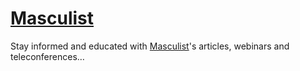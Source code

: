 # [Masculist](https://masculist.github.io "Masculist International")

Stay informed and educated with [Masculist](https://masculist.github.io "Masculist International")'s articles, webinars and teleconferences…
